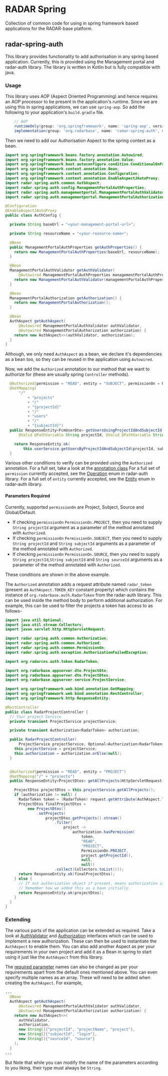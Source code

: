 # RADAR Spring

Collection of common code for using in spring framework based applications for the RADAR-base platform.


## radar-spring-auth

This library provides functionality to add authorisation in any spring based application. Currently, this is provided using the Management portal and radar-auth library.
The library is written in Kotlin but is fully compatible with java.

### Usage
This library uses AOP (Aspect Oriented Programming) and hence requires an AOP processor to be present in the application's runtime.
Since we are using this in spring applications, we can use `spring-aop`. So add the following to your application's `build.gradle` file.

```groovy
    // AOP
    runtimeOnly(group: 'org.springframework', name: 'spring-aop', version: '5.2.4.RELEASE')
    implementation(group: 'org.radarbase', name: 'radar-spring-auth', version: '1.0.0-SNAPSHOT')
```

Then we need to add our Authorisation Aspect to the spring context as a bean.

```java
import org.springframework.beans.factory.annotation.Autowired;
import org.springframework.beans.factory.annotation.Value;
import org.springframework.boot.autoconfigure.condition.ConditionalOnProperty;
import org.springframework.context.annotation.Bean;
import org.springframework.context.annotation.Configuration;
import org.springframework.context.annotation.EnableAspectJAutoProxy;
import radar.spring.auth.common.AuthAspect;
import radar.spring.auth.config.ManagementPortalAuthProperties;
import radar.spring.auth.managementportal.ManagementPortalAuthValidator;
import radar.spring.auth.managementportal.ManagementPortalAuthorization;

@Configuration
@EnableAspectJAutoProxy
public class AuthConfig {

  private String baseUrl = "<your-management-portal-url>";

  private String resourceName = "<your-resource-name>";

  @Bean
  public ManagementPortalAuthProperties getAuthProperties() {
    return new ManagementPortalAuthProperties(baseUrl, resourceName);
  }

  @Bean
  ManagementPortalAuthValidator getAuthValidator(
      @Autowired ManagementPortalAuthProperties managementPortalAuthProperties) {
    return new ManagementPortalAuthValidator(managementPortalAuthProperties);
  }

  @Bean
  ManagementPortalAuthorization getAuthorization() {
    return new ManagementPortalAuthorization();
  }

  @Bean
  AuthAspect getAuthAspect(
      @Autowired ManagementPortalAuthValidator authValidator,
      @Autowired ManagementPortalAuthorization authorization) {
    return new AuthAspect<>(authValidator, authorization);
  }
}
```

Although, we only need `AuthAspect` as a bean, we declare it's dependencies as a bean too, so they can be reused in the application using `Autowired`.

Now, we add the `Authorized` annotation to our method that we want to authorize for (these are usually spring `Controller` methods).

```java
  @Authorized(permission = "READ", entity = "SUBJECT", permissionOn = PermissionOn.SUBJECT)
  @GetMapping(
      "/"
          + "projects"
          + "/"
          + "{projectId}"
          + "/"
          + "users"
          + "/"
          + "{subjectId}")
  public ResponseEntity<FcmUserDto> getUsersUsingProjectIdAndSubjectId(
      @Valid @PathVariable String projectId, @Valid @PathVariable String subjectId) {

    return ResponseEntity.ok(
        this.userService.getUsersByProjectIdAndSubjectId(projectId, subjectId));
  }
```

Various other conditions to verify can be provided using the `Authorized` annotation. For a full set, take a look at the [annotation class](./radar-spring-auth/src/main/kotlin/radar/spring/auth/common/Authorization.kt)
For a full set of `permission` currently accepted, see the [Operation](https://github.com/RADAR-base/ManagementPortal/blob/f104a91c3816d212c1611cb2e54c6201bc6ffa48/radar-auth/src/main/java/org/radarcns/auth/authorization/Permission.java#L37) enum in radar-auth library.
For a full set of `entity` currently accepted, see the [Entity](https://github.com/RADAR-base/ManagementPortal/blob/f104a91c3816d212c1611cb2e54c6201bc6ffa48/radar-auth/src/main/java/org/radarcns/auth/authorization/Permission.java#L20) enum in radar-auth library.

#### Parameters Required

Currently, supported `permissionOn` are Project, Subject, Source and Global/Default. 
* If checking `permissionOn` `PermissionOn.PROJECT`, then you need to supply `String projectId` argument as a parameter of the method annotated with `Authorized`.
* If checking `permissionOn` `PermissionOn.SUBJECT`, then you need to supply `String projectId` and `String subjectId` arguments as a parameter of the method annotated with `Authorized`.
* If checking `permissionOn` `PermissionOn.SOURCE`, then you need to supply `String projectId`,`String subjectId` and `String sourceId` arguments as a parameter of the method annotated with `Authorized`.

These conditions are shown in the above example.

The `Authorized` annotation adds a request attribute named `radar_token` (present as `AuthAspect.TOKEN_KEY` constant property) which contains the instance of `org.radarbase.auth.RadarToken` from the radar-auth library. This can be used inside the method body to perform additional authorization. For example, this can be used to filter the projects a token has access to as follows-

```java
import java.util.Optional;
import java.util.stream.Collectors;
import javax.servlet.http.HttpServletRequest;

import radar.spring.auth.common.Authorization;
import radar.spring.auth.common.Authorized;
import radar.spring.auth.common.PermissionOn;
import radar.spring.auth.exception.AuthorizationFailedException;

import org.radarcns.auth.token.RadarToken;

import org.radarbase.appserver.dto.ProjectDto;
import org.radarbase.appserver.dto.ProjectDtos;
import org.radarbase.appserver.service.ProjectService;

import org.springframework.web.bind.annotation.GetMapping;
import org.springframework.web.bind.annotation.RestController;
import org.springframework.http.ResponseEntity;

@RestController
public class RadarProjectController {
  // Your project Service
  private transient ProjectService projectService;

  private transient Authorization<RadarToken> authorization;

  public RadarProjectController(
      ProjectService projectService, Optional<Authorization<RadarToken>> authorization) {
    this.projectService = projectService;
    this.authorization = authorization.orElse(null);
  }


  @Authorized(permission = "READ", entity = "PROJECT")
  @GetMapping("/" + "projects")
  public ResponseEntity<ProjectDtos> getAllProjects(HttpServletRequest request) {

    ProjectDtos projectDtos = this.projectService.getAllProjects();
    if (authorization != null) {
      RadarToken token = (RadarToken) request.getAttribute(AuthAspect.TOKEN_KEY);
      ProjectDtos finalProjectDtos =
          new ProjectDtos()
              .setProjects(
                  projectDtos.getProjects().stream()
                      .filter(
                          project ->
                              authorization.hasPermission(
                                  token,
                                  "READ",
                                  "PROJECT",
                                  PermissionOn.PROJECT,
                                  project.getProjectId(),
                                  null,
                                  null))
                      .collect(Collectors.toList()));
      return ResponseEntity.ok(finalProjectDtos);
    } else {
      // If not authorization object if present, means authorization is disabled.
      // Remember how we added this as a bean initially.
      return ResponseEntity.ok(projectDtos);
    }
  }
}
```


### Extending

The various parts of the application can be extended as required. Take a look at [AuthValidator](./radar-spring-auth/src/main/kotlin/radar/spring/auth/common/AuthValidator.kt) and [Authorization](./radar-spring-auth/src/main/kotlin/radar/spring/auth/common/Authorization.kt) interfaces which can be used to implement a new authorization. These can then be used to instantiate the `AuthAspect` to enable them.
You can also add another Aspect as per your requirements in your own project and add it as a Bean in spring to start using it just like the `AuthAspect` from this library.


The [required parameter](#parameters-required) names can also be changed as per your requirements apart from the default ones mentioned above. You can even specify multiple names as an array. These will need to be added when creating the `AuthAspect`. For example,

```java
...
  @Bean
  AuthAspect getAuthAspect(
      @Autowired ManagementPortalAuthValidator authValidator,
      @Autowired ManagementPortalAuthorization authorization) {
    return new AuthAspect<>(
      authValidator,
      authorization, 
      new String[]{"projectId", "projectName", "project"},
      new String[]{"subjectId", "login"}, 
      new String[]{"sourceId", "source"}
    );
  }
...
```

But Note that while you can modify the name of the parameters according to you liking, their type must always be `String`.
